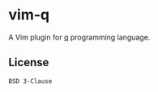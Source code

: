# vim-q

A Vim plugin for [q](https://code.kx.com/q/learn/) programming language.


## License

`BSD 3-Clause`
